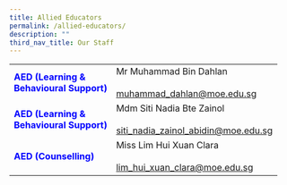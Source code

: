 ```yaml
---
title: Allied Educators
permalink: /allied-educators/
description: ""
third_nav_title: Our Staff
---
```

|   |               |
|-----------------------------------------|----------------------------------------------------------------------|
| <strong style="color: blue;">AED (Learning &<br>Behavioural Support)</strong>  | Mr Muhammad Bin Dahlan<br><br><a href="mailto:muhammad_dahlan@moe.edu.sg">muhammad_dahlan@moe.edu.sg</a>             |
| <strong style="color: blue;">AED (Learning &<br>Behavioural Support)</strong> | Mdm Siti Nadia Bte Zainol<br><br><a href="mailto:siti_nadia_zainol_abidin@moe.edu.sg">siti_nadia_zainol_abidin@moe.edu.sg</a> |
| <strong style="color: blue;">AED (Counselling)  </strong>                     | Miss Lim Hui Xuan Clara<br><br><a href="mailto:lim_hui_xuan_clara@moe.edu.sg">lim_hui_xuan_clara@moe.edu.sg</a>         |


